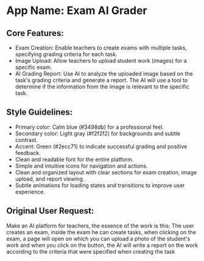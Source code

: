 # **App Name**: Exam AI Grader

## Core Features:

- Exam Creation: Enable teachers to create exams with multiple tasks, specifying grading criteria for each task.
- Image Upload: Allow teachers to upload student work (images) for a specific exam.
- AI Grading Report: Use AI to analyze the uploaded image based on the task's grading criteria and generate a report. The AI will use a tool to determine if the information from the image is relevant to the specific task.

## Style Guidelines:

- Primary color: Calm blue (#3498db) for a professional feel.
- Secondary color: Light gray (#f2f2f2) for backgrounds and subtle contrast.
- Accent: Green (#2ecc71) to indicate successful grading and positive feedback.
- Clean and readable font for the entire platform.
- Simple and intuitive icons for navigation and actions.
- Clean and organized layout with clear sections for exam creation, image upload, and report viewing.
- Subtle animations for loading states and transitions to improve user experience.

## Original User Request:
Make an AI platform for teachers, the essence of the work is this: The user creates an exam, inside the exam he can create tasks, when clicking on the exam, a page will open on which you can upload a photo of the student's work and when you click on the button, the AI ​​will write a report on the work according to the criteria that were specified when creating the task
  